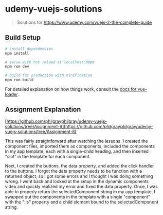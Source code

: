 # udemy-vuejs-solutions

> Solutions for <https://www.udemy.com/vuejs-2-the-complete-guide>

## Build Setup

``` bash
# install dependencies
npm install

# serve with hot reload at localhost:8080
npm run dev

# build for production with minification
npm run build
```

For detailed explanation on how things work, consult the [docs for vue-loader](http://vuejs.github.io/vue-loader).

## Assignment Explanation
[​https://github.com/philgrayphilgray/udemy-vuejs-solutions/tree/Assignment-8​​](​https://github.com/philgrayphilgray/udemy-vuejs-solutions/tree/Assignment-8​​)

This was fairly straightforward after watching the lessons. I created the component files, imported them as components, included the components in my app template, each with a single-child heading, and then inserted "slot" in the template for each component.

Next, I created the buttons, the data property, and added the click handler to the buttons. I forgot the data property needs to be function with a returned object, so I got some errors and I thought I was doing something wrong. I went back and looked at the setup in the dynamic components video and quickly realized my error and fixed the data property. Once, I was able to properly return the selectedComponent string in my app template, I swapped out the components in the template with a single "component" with the ":is" property and a child element bound to the selectedComponent string.

​

